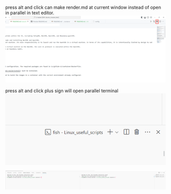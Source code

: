 press alt and click can make render.md at current window instead of open in parallel in text editor.
![Alt text](image.png)


press alt and click plus sign will open parallel terminal
![Alt text](image-1.png)

![Alt text](image-2.png)